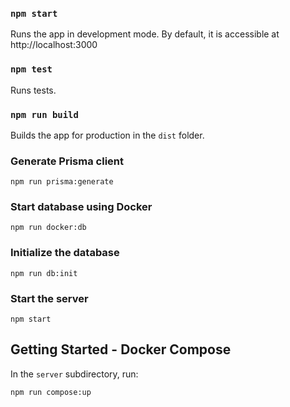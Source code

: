 ### `npm start`

Runs the app in development mode.
By default, it is accessible at http://localhost:3000

### `npm test`

Runs tests.

### `npm run build` 

Builds the app for production in the `dist` folder.

### Generate Prisma client

```console
npm run prisma:generate
```

### Start database using Docker

```console
npm run docker:db
```

### Initialize the database

```console
npm run db:init
```

### Start the server

```console
npm start
```

## Getting Started - Docker Compose

In the `server` subdirectory, run:

```console
npm run compose:up
```
